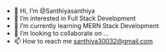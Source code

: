 * 👋 Hi, I’m @Santhiyasanthiya
* 👀 I’m interested in Full Stack Development
* 🌱 I’m currently learning MERN Stack Development
* 💞️ I’m looking to collaborate on ...
* 📫 How to reach me santhiya30032@gmail.com

<!---
Santhiyasanthiya/Santhiyasanthiya is a ✨ special ✨ repository because its `README.md` (this file) appears on your GitHub profile.
You can click the Preview link to take a look at your changes
--->
